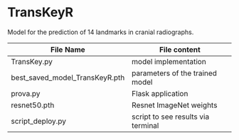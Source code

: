 # TransKeyR
Model for the prediction of 14 landmarks in cranial radiographs.

| File Name | File content | 
|-----------|-----------|
| TransKey.py  | model implementation  | 
| best_saved_model_TransKeyR.pth  | parameters of the trained model | 
| prova.py  | Flask application  | 
| resnet50.pth  | Resnet ImageNet weights  | 
| script_deploy.py  | script to see results via terminal  | 
